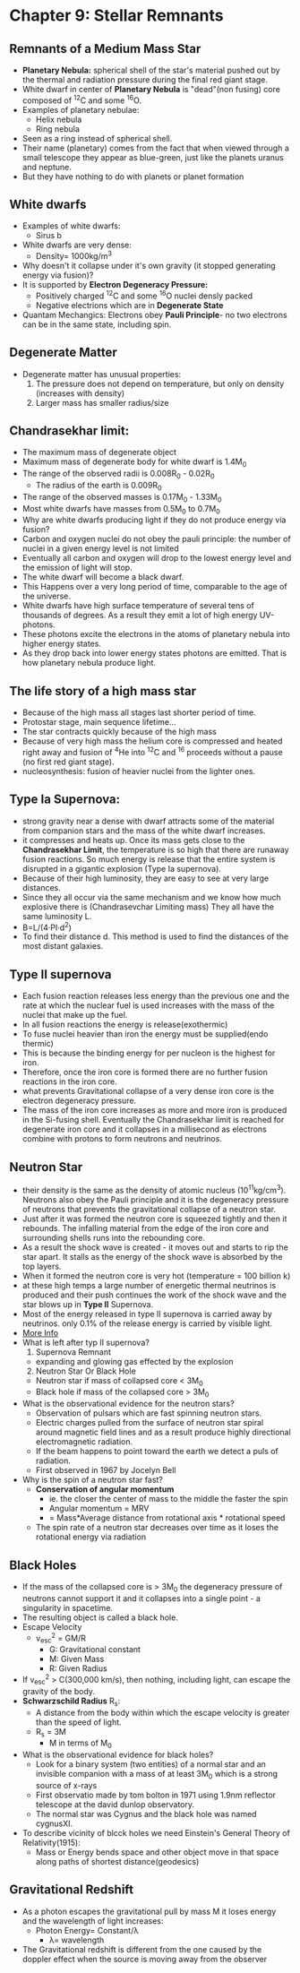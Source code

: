 # Chapter 9: Stellar Remnants

## Remnants of a Medium Mass Star
- __Planetary Nebula:__ spherical shell of the star's material pushed out by the thermal and radiation pressure during the final red giant stage.
- White dwarf in center of __Planetary Nebula__ is "dead"(non fusing) core composed of <sup>12</sup>C and some <sup>16</sup>O.
- Examples of planetary nebulae:
  - Helix nebula
  - Ring nebula
- Seen as a ring instead of spherical shell.
- Their name (planetary) comes from the fact that when viewed through a small telescope they appear as blue-green, just like the planets uranus and neptune.
- But they have nothing to do with planets or planet formation

## White dwarfs
- Examples of white dwarfs:
  - Sirus b
- White dwarfs are very dense:
  - Density= 1000kg/m<sup>3</sup>
- Why doesn't it collapse under it's own gravity (it stopped generating energy via fusion)?
- It is supported by __Electron Degeneracy Pressure:__
  - Positively charged <sup>12</sup>C and some <sup>16</sup>O nuclei densly packed
  - Negative electrions which are in __Degenerate State__
- Quantam Mechangics: Electrons obey __Pauli Principle__- no two electrons can be in the same state, including spin.

## Degenerate Matter
- Degenerate matter has unusual properties:
  1. The pressure does not depend on temperature, but only on density (increases with density)
  2. Larger mass has smaller radius/size

## Chandrasekhar limit:
- The maximum mass of degenerate object
- Maximum mass of degenerate body for white dwarf is 1.4M<sub>0</sub>
- The range of the observed radii is 0.008R<sub>0</sub> - 0.02R<sub>0</sub>
  - The radius of the earth is 0.009R<sub>0</sub>
- The range of the observed masses is 0.17M<sub>0</sub> - 1.33M<sub>0</sub>
- Most white dwarfs have masses from 0.5M<sub>0</sub> to 0.7M<sub>0</sub>
- Why are white dwarfs producing light if they do not produce energy via fusion?
- Carbon and oxygen nuclei do not obey the pauli principle: the number of nuclei in a given energy level is not limited
- Eventually all carbon and oxygen will drop to the lowest energy level and the emission of light will stop.
- The white dwarf will become a black dwarf.
- This Happens over a very long period of time, comparable to the age of the universe.
- White dwarfs have high surface temperature of several tens of thousands of degrees. As a result they emit a lot of high energy UV-photons.
- These photons excite the electrons in the atoms of planetary nebula into higher energy states.
- As they drop back into lower energy states photons are emitted. That is how planetary nebula produce light.

## The life story of a high mass star
- Because of the high mass all stages last shorter period of time.
- Protostar stage, main sequence lifetime...
- The star contracts quickly because of the high mass
- Because of very high mass the helium core is compressed and heated right away and fusion of <sup>4</sup>He into <sup>12</sup>C and <sup>16</sup> proceeds without a pause (no first red giant stage).
- nucleosynthesis: fusion of heavier nuclei from the lighter ones.

## Type Ia Supernova:
- strong gravity near a dense with dwarf attracts some of the material from companion stars and the mass of the white dwarf increases.
- it compresses and heats up. Once its mass gets close to the __Chandrasekhar Limit__, the temperature is so high that there are runaway fusion reactions. So much energy is release that the entire system is disrupted in a gigantic explosion (Type Ia supernova).
- Because of their high luminosity, they are easy to see at very large distances.
- Since they all occur via the same mechanism  and we know how much explosive there is (Chandrasevchar Limiting mass) They all have the same luminosity L.
- B=L/(4·PI·d<sup>2</sup>)
- To find their distance d. This method is used to find the distances of the most distant galaxies.

## Type II supernova
- Each fusion reaction releases less energy than the previous one and the rate at which the nuclear fuel is used increases with the mass of the nuclei that make up the fuel.
- In all fusion reactions the energy is release(exothermic)
- To fuse nuclei heavier than iron the energy must be supplied(endo thermic)
- This is because the binding energy for per nucleon is the highest for iron.
- Therefore, once the iron core is formed there are no further fusion reactions in the iron core.
- what prevents Gravitational collapse of a very dense iron core is the electron degeneracy pressure.
- The mass of the iron core increases as more and more iron is produced in the Si-fusing shell. Eventually the Chandrasekhar limit is reached for degenerate iron core and it collapses in a millisecond as electrons combine with protons to form neutrons and neutrinos.

## Neutron Star
- their density is the same as the density of atomic nucleus (10<sup>11</sup>kg/cm<sup>3</sup>). Neutrons also obey the Pauli principle and it is the degeneracy pressure of neutrons that prevents the gravitational collapse of a neutron star.
- Just after it was formed the neutron core is squeezed tightly and then it rebounds. The infalling material from the edge of the iron core and surrounding shells runs into the rebounding core.
- As a result the shock wave is created - it moves out and starts to rip the star apart. It stalls as the energy of the shock wave is absorbed by the top layers.
- When it formed the neutron core is very hot (temperature =  100 billion k)
- at these high temps a large number of energetic thermal neutrinos is produced and their push continues the work of the shock wave and the star blows up in __Type II__ Supernova.
- Most of the energy released in type II supernova is carried away by neutrinos. only 0.1% of the release energy is carried by visible light.
- [More Info](https://www.space.com/22180-neutron-stars.html)
- What is left after typ II supernova?
  1. Supernova Remnant
    - expanding and glowing gas effected by the explosion
  2. Neutron Star Or Black Hole
    - Neutron star if mass of collapsed core < 3M<sub>0</sub>
    - Black hole if mass of the collapsed core > 3M<sub>0</sub>
- What is the observational evidence for the neutron stars?
  - Observation of pulsars which are fast spinning neutron stars.
  - Electric charges pulled from the surface of neutron star spiral around magnetic field lines and as a result produce highly directional electromagnetic radiation.
  - If the beam happens to point toward the earth we detect a puls of radiation.
  - First observed in 1967 by Jocelyn Bell
- Why is the spin of a neutron star fast?
  - __Conservation of angular momentum__
    - ie. the closer the center of mass to the middle the faster the spin
    - Angular momentum = MRV
    - = Mass*Average distance from rotational axis * rotational speed
  - The spin rate of a neutron star decreases over time as it loses the rotational energy via radiation

## Black Holes
- If the mass of the collapsed core is > 3M<sub>0</sub> the degeneracy pressure of neutrons cannot support it and it collapses into a single point - a singularity in spacetime.
- The resulting object is called a black hole.
- Escape Velocity
  - v<sub>esc</sub><sup>2</sup> = GM/R
    - G: Gravitational constant
    - M: Given Mass
    - R: Given Radius
- If v<sub>esc</sub><sup>2</sup> > C(300,000 km/s), then nothing, including light, can escape the gravity of the body.
- __Schwarzschild Radius__ R<sub>s</sub>:
  - A distance from the body within which the escape velocity is greater than the speed of light.
  - R<sub>s</sub> = 3M
    - M in terms of M<sub>0</sub>
- What is the observational evidence for black holes?
  - Look for a binary system (two entities) of a normal star and an invisible companion with a mass of at least 3M<sub>0</sub> which is a strong source of x-rays
  - First observatio made by tom bolton in 1971 using 1.9nm reflector telescope at the david dunlop observatory.
  - The normal star was Cygnus and the black hole was named cygnusXI.
- To describe vicinity of blcck holes we need Einstein's General Theory of Relativity(1915):
  - Mass or Energy bends space and other object move in that space along paths of shortest distance(geodesics)

## Gravitational Redshift
- As a photon escapes the gravitational pull by mass M it loses energy and the wavelength of light increases:
  - Photon Energy= Constant/λ
    - λ= wavelength
- The Gravitational redshift is different from the one caused by the doppler effect when the source is moving away from the observer
